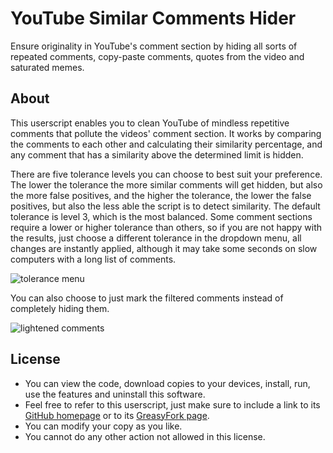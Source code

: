 # YouTube Similar Comments Hider

Ensure originality in YouTube's comment section by hiding all sorts of repeated comments, copy-paste comments, quotes from the video and saturated memes.

## About

This userscript enables you to clean YouTube of mindless repetitive comments that pollute the videos' comment section. It works by comparing the comments to each other and calculating their similarity percentage, and any comment that has a similarity above the determined limit is hidden.

There are five tolerance levels you can choose to best suit your preference. The lower the tolerance the more similar comments will get hidden, but also the more false positives, and the higher the tolerance, the lower the false positives, but also the less able the script is to detect similarity. The default tolerance is level 3, which is the most balanced. Some comment sections require a lower or higher tolerance than others, so if you are not happy with the results, just choose a different tolerance in the dropdown menu, all changes are instantly applied, although it may take some seconds on slow computers with a long list of comments.

![tolerance menu](https://i.imgur.com/x0jLgnA.png)

You can also choose to just mark the filtered comments instead of completely hiding them.

![lightened comments](https://i.imgur.com/OQXefYL.png)

## License

- You can view the code, download copies to your devices, install, run, use the features and uninstall this software.
- Feel free to refer to this userscript, just make sure to include a link to its [GitHub homepage](https://github.com/hjk789/Creations/tree/master/JavaScript/Userscripts/YouTube-Similar-Comments-Hider) or to its [GreasyFork page](https://greasyfork.org/en/scripts/433914-youtube-similar-comments-hider).
- You can modify your copy as you like.
- You cannot do any other action not allowed in this license.
